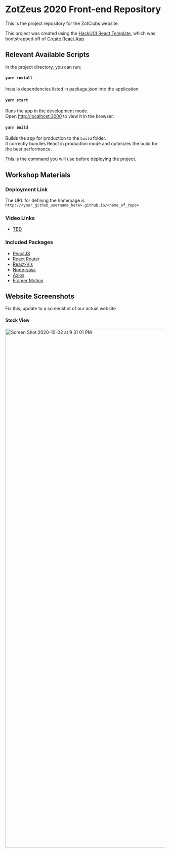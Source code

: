 # ZotZeus 2020 Front-end Repository

This is the project repository for the ZotClubs website.

This project was created using the [HackUCI React Template](https://github.com/hackuci/React-Template), which was bootstrapped off of [Create React App](https://github.com/facebook/create-react-app).

## Relevant Available Scripts 

In the project directory, you can run:

#### `yarn install`

Installs dependencies listed in package.json into the application.

#### `yarn start`

Runs the app in the development mode.<br />
Open [http://localhost:3000](http://localhost:3000) to view it in the browser.

#### `yarn build`

Builds the app for production to the `build` folder.<br />
It correctly bundles React in production mode and optimizes the build for the best performance.

This is the command you will use before deploying the project.

## Workshop Materials

### Deployment Link

The URL for defining the homepage is `http://<your_github_username_here>.github.io/<name_of_repo>`

### Video Links

* [TBD](https://google.com/)

### Included Packages

* [ReactJS](https://reactjs.org/)
* [React Router](https://reactrouter.com/web/guides/quick-start)
* [React-Vis](https://uber.github.io/react-vis/)
* [Node-sass](https://sass-lang.com/)
* [Axios](https://www.npmjs.com/package/axios)
* [Framer Motion](https://www.framer.com/motion/)

## Website Screenshots
Fix this, update to a screenshot of our actual website
#### Stock View
<img width="1633" alt="Screen Shot 2020-10-02 at 9 31 01 PM" src="https://user-images.githubusercontent.com/13127625/95133850-c9212680-0716-11eb-8808-8167e208fd63.png">

